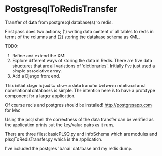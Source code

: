 PostgresqlToRedisTransfer
=========================

Transfer of data from  postgresql database(s) to redis.

First pass does two actions; (1) writing data content of all tables to redis 
in terms of the columns and (2) storing the database schema as XML.

TODO:
  1. Refine and extend the XML.
  2. Explore different ways of storing the data in Redis. There are five data 
     structures that are all variations of 'dictionaries'. Initially i've just
     used a simple associative array.
  3. Add a Django front end. 

This initial stage is just to show a data transfer between relational and 
nonrelational databases is simple. The intention here is to have a prototype 
component for a larger application.

Of course redis and postgres should be installed! 
http://postgresapp.com for Mac

Using the psql shell the correctness of the data transfer can be verified as 
the application prints out the key/value pairs as it runs.

There are three  files: basicPLSQ.py and infoSchema which are modules and 
plsqlToRedisTransfer.py which is the application.

I've included the postgres 'bahai' database and my redis dump.